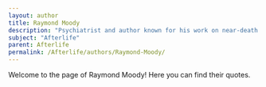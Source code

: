 ```yaml
---
layout: author
title: Raymond Moody
description: "Psychiatrist and author known for his work on near-death experiences, particularly his book 'Life After Life' which has popularized the concept of the afterlife."
subject: "Afterlife"
parent: Afterlife
permalink: /Afterlife/authors/Raymond-Moody/
---
```


Welcome to the page of Raymond Moody! Here you can find their quotes.

